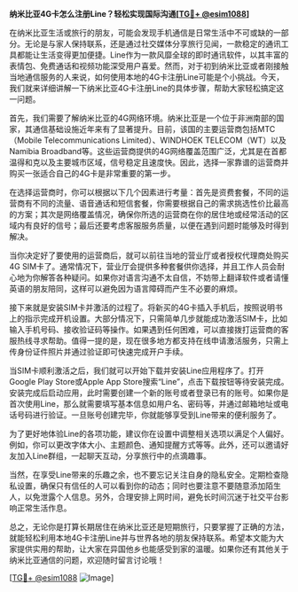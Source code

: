 **纳米比亚4G卡怎么注册Line？轻松实现国际沟通[[TG💪+ @esim1088](https://t.me/s/esim1088)]**

在纳米比亚生活或旅行的朋友，可能会发现手机通信是日常生活中不可或缺的一部分。无论是与家人保持联系，还是通过社交媒体分享旅行见闻，一款稳定的通讯工具都能让生活变得更加便捷。Line作为一款风靡全球的即时通讯软件，以其丰富的表情包、免费通话和视频功能深受用户喜爱。然而，对于初到纳米比亚或者刚接触当地通信服务的人来说，如何使用本地的4G卡注册Line可能是个小挑战。今天，我们就来详细讲解一下纳米比亚4G卡注册Line的具体步骤，帮助大家轻松搞定这一问题。

首先，我们需要了解纳米比亚的4G网络环境。纳米比亚是一个位于非洲南部的国家，其通信基础设施近年来有了显著提升。目前，该国的主要运营商包括MTC（Mobile Telecommunications Limited）、WINDHOEK TELECOM（WT）以及Namibia Broadband等。这些运营商提供的4G网络覆盖范围广泛，尤其是在首都温得和克以及主要城市区域，信号稳定且速度快。因此，选择一家靠谱的运营商并购买一张适合自己的4G卡是非常重要的第一步。

在选择运营商时，你可以根据以下几个因素进行考量：首先是资费套餐，不同的运营商有不同的流量、语音通话和短信套餐，你需要根据自己的需求挑选性价比最高的方案；其次是网络覆盖情况，确保你所选的运营商在你的居住地或经常活动的区域内有良好的信号；最后还要考虑客服服务质量，以便在遇到问题时能够及时得到解决。

当你决定好了要使用的运营商后，就可以前往当地的营业厅或者授权代理商处购买4G SIM卡了。通常情况下，营业厅会提供多种套餐供你选择，并且工作人员会耐心地为你解答各种疑问。如果你对语言沟通不太自信，不妨带上翻译软件或者请懂英语的朋友陪同，这样可以避免因为语言障碍而产生不必要的麻烦。

接下来就是安装SIM卡并激活的过程了。将新买的4G卡插入手机后，按照说明书上的指示完成开机设置。大部分情况下，只需简单几步就能成功激活SIM卡，比如输入手机号码、接收验证码等操作。如果遇到任何困难，可以直接拨打运营商的客服热线寻求帮助。值得一提的是，现在很多地方都支持在线申请激活服务，只需上传身份证件照片并通过验证即可快速完成开户手续。

当SIM卡顺利激活之后，我们就可以开始下载并安装Line应用程序了。打开Google Play Store或Apple App Store搜索“Line”，点击下载按钮等待安装完成。安装完成后启动应用，此时需要创建一个新的账号或者登录已有的账号。如果你是首次使用Line，那么就需要填写基本信息如用户名、密码等，并通过邮箱地址或电话号码进行验证。一旦账号创建完毕，你就能够享受到Line带来的便利服务了。

为了更好地体验Line的各项功能，建议你在设置中调整相关选项以满足个人偏好。例如，你可以更改字体大小、主题颜色、通知提醒方式等等。此外，还可以邀请好友加入Line群组，一起聊天互动，分享旅行中的点滴趣事。

当然，在享受Line带来的乐趣之余，也不要忘记关注自身的隐私安全。定期检查隐私设置，确保只有信任的人可以看到你的动态；同时也要注意不要随意添加陌生人，以免泄露个人信息。另外，合理安排上网时间，避免长时间沉迷于社交平台影响正常生活作息。

总之，无论你是打算长期居住在纳米比亚还是短期旅行，只要掌握了正确的方法，就能轻松利用本地4G卡注册Line并与世界各地的朋友保持联系。希望本文能为大家提供实用的帮助，让大家在异国他乡也能感受到家的温暖。如果你还有其他关于纳米比亚通信的问题，欢迎随时留言讨论哦！

[[TG💪+ @esim1088](https://t.me/s/esim1088) ![Image](https://i.postimg.cc/4NQfJmqS/Snipaste-2025-05-13-00-14-12.png)]